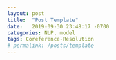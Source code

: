 ```yaml
---
layout: post
title:  "Post Template"
date:   2019-09-30 23:48:17 -0700
categories: NLP, model
tags: Coreference-Resolution
# permalink: /posts/template
---
```

